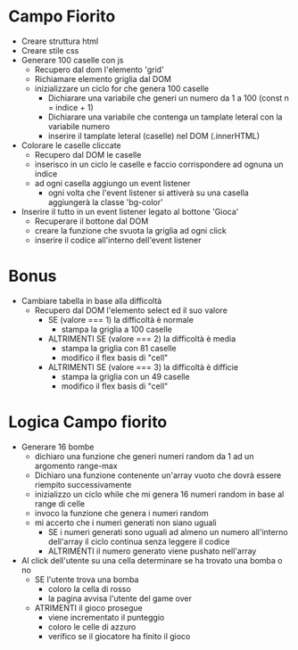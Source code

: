 # Campo Fiorito

- Creare struttura html
- Creare stile css
- Generare 100 caselle con js
    - Recupero dal dom l'elemento 'grid'
    - Richiamare elemento griglia dal DOM
    - inizializzare un ciclo for che genera 100 caselle
        - Dichiarare una variabile che generi un numero da 1 a 100 (const n = indice + 1)
        - Dichiarare una variabile che contenga un tamplate leteral con la variabile numero
        - inserire il tamplate leteral (caselle) nel DOM (.innerHTML)
- Colorare le caselle cliccate
    - Recupero dal DOM le caselle
    - inserisco in un ciclo le caselle e faccio corrispondere ad ognuna un indice
    - ad ogni casella aggiungo un event listener
        - ogni volta che l'event listener si attiverà su una casella aggiungerà la classe 'bg-color'
- Inserire il tutto in un event listener legato al bottone 'Gioca'
    - Recuperare il bottone dal DOM
    - creare la funzione che svuota la griglia ad ogni click
    - inserire il codice all'interno dell'event listener

# Bonus
- Cambiare tabella in base alla difficoltà
    - Recupero dal DOM l'elemento select ed il suo valore
        - SE (valore === 1) la difficoltà è normale 
            - stampa la griglia a 100 caselle  
        - ALTRIMENTI SE (valore === 2) la difficoltà è media 
            - stampa la griglia con 81 caselle
            - modifico il flex basis di "cell"
        - ALTRIMENTI SE (valore === 3) la difficoltà è difficie 
            - stampa la griglia con un 49 caselle
            - modifico il flex basis di "cell"

# Logica Campo fiorito
- Generare 16 bombe
    - dichiaro una funzione che generi numeri random da 1 ad un argomento range-max
    - Dichiaro una funzione contenente un'array vuoto che dovrà essere riempito successivamente
    - inizializzo un ciclo while che mi genera 16 
    numeri random in base al range di celle
    - invoco la funzione che genera i numeri random
    - mi accerto che i numeri generati non siano uguali
        - SE i numeri generati sono uguali ad almeno un numero all'interno dell'array il ciclo continua senza leggere il codice
        - ALTRIMENTI il numero generato viene pushato nell'array
- Al click dell'utente su una cella determinare se ha trovato una bomba o no
    - SE l'utente trova una bomba
        - coloro la cella di rosso
        - la pagina avvisa l'utente del game over
    - ATRIMENTI il gioco prosegue
        - viene incrementato il punteggio
        - coloro le celle di azzuro
        - verifico se il giocatore ha finito il gioco
